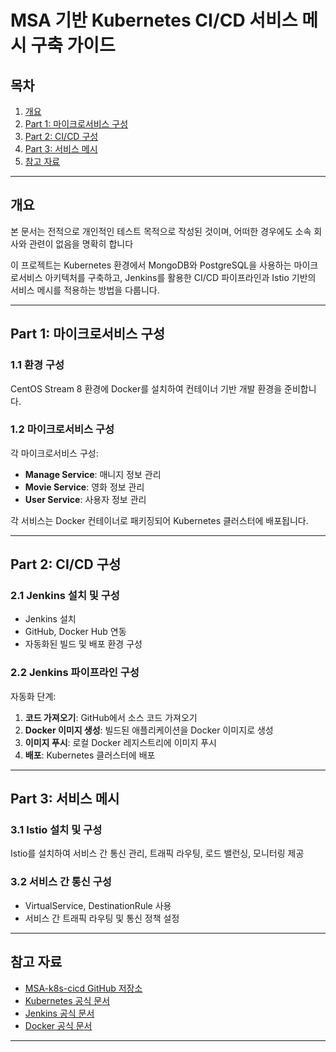# MSA 기반 Kubernetes CI/CD 서비스 메시 구축 가이드
 
## 목차

1. [개요](#개요)
2. [Part 1: 마이크로서비스 구성](#part-1-마이크로서비스-구성)
3. [Part 2: CI/CD 구성](#part-2-cicd-구성)
4. [Part 3: 서비스 메시](#part-3-서비스-메시)
5. [참고 자료](#참고-자료)

---

## 개요

본 문서는 전적으로 개인적인 테스트 목적으로 작성된 것이며, 어떠한 경우에도 소속 회사와 관련이 없음을 명확히 합니다

이 프로젝트는 Kubernetes 환경에서 MongoDB와 PostgreSQL을 사용하는 마이크로서비스 아키텍처를 구축하고, Jenkins를 활용한 CI/CD 파이프라인과 Istio 기반의 서비스 메시를 적용하는 방법을 다룹니다.

---

## Part 1: 마이크로서비스 구성

### 1.1 환경 구성

CentOS Stream 8 환경에 Docker를 설치하여 컨테이너 기반 개발 환경을 준비합니다.

### 1.2 마이크로서비스 구성

각 마이크로서비스 구성:

- **Manage Service**: 매니지 정보 관리
- **Movie Service**: 영화 정보 관리
- **User Service**: 사용자 정보 관리

각 서비스는 Docker 컨테이너로 패키징되어 Kubernetes 클러스터에 배포됩니다.

---

## Part 2: CI/CD 구성

### 2.1 Jenkins 설치 및 구성

- Jenkins 설치
- GitHub, Docker Hub 연동
- 자동화된 빌드 및 배포 환경 구성

### 2.2 Jenkins 파이프라인 구성

자동화 단계:

1. **코드 가져오기**: GitHub에서 소스 코드 가져오기
2. **Docker 이미지 생성**: 빌드된 애플리케이션을 Docker 이미지로 생성
3. **이미지 푸시**: 로컬 Docker 레지스트리에 이미지 푸시
6. **배포**: Kubernetes 클러스터에 배포

---

## Part 3: 서비스 메시

### 3.1 Istio 설치 및 구성

Istio를 설치하여 서비스 간 통신 관리, 트래픽 라우팅, 로드 밸런싱, 모니터링 제공

### 3.2 서비스 간 통신 구성

- VirtualService, DestinationRule 사용
- 서비스 간 트래픽 라우팅 및 통신 정책 설정

---

## 참고 자료

- [MSA-k8s-cicd GitHub 저장소](https://github.com/dontotl/MSA-k8s-cicd)
- [Kubernetes 공식 문서](https://kubernetes.io/ko/docs/)
- [Jenkins 공식 문서](https://www.jenkins.io/ko/doc/)
- [Docker 공식 문서](https://docs.docker.com/ko/)

---
